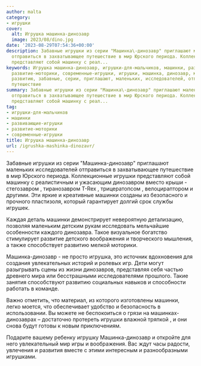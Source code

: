 ```yaml
---
author: malta
category:
- игрушки
cover:
  alt: Игрушка машинка-динозавр
  image: 2023/08/dino.jpg
date: '2023-08-29T07:54:36+00:00'
description: Забавные игрушки из серии "Машинка\-динозавр" приглашают маленьких исследователей
  отправиться в захватывающее путешествие в мир Юрского периода. Коллекционные игрушки
  представляют собой машинку с реал...
keywords: Игрушка машинка-динозавр, игрушки-для-мальчиков, машинки, развивающие-игрушки,
  развитие-моторики, современные-игрушки, игрушки, машинка, динозавр, мир, воображения,
  развитию, забавные, серии, приглашают, маленьких, исследователей, отправиться, захватывающее,
  путешествие
summary: Забавные игрушки из серии "Машинка\-динозавр" приглашают маленьких исследователей
  отправиться в захватывающее путешествие в мир Юрского периода. Коллекционные игрушки
  представляют собой машинку с реал...
tag:
- игрушки-для-мальчиков
- машинки
- развивающие-игрушки
- развитие-моторики
- современные-игрушки
title: Игрушка машинка-динозавр
url: /igrushka-mashinka-dinozavr/
---
```


Забавные игрушки из серии "Машинка\-динозавр" приглашают маленьких исследователей отправиться в захватывающее путешествие в мир Юрского периода. Коллекционные игрушки представляют собой машинку с реалистичным и ужасающим динозавром вместо крыши \- стегозавром , тиранозавром T-Rex , трицератопсом , велоцираптором и другими. Эти яркие и креативные машинки созданы из безопасного и прочного пластизоля, который гарантирует долгий срок службы игрушек.

Каждая деталь машинки демонстрирует невероятную детализацию, позволяя маленьким детским рукам исследовать мельчайшие особенности каждого динозавра. Такое визуальное богатство стимулирует развитие детского воображения и творческого мышления, а также способствует развитию мелкой моторики.

Машинка\-динозавр \- не просто игрушка, это источник вдохновения для создания увлекательных историй и ролевых игр. Дети могут разыгрывать сцены из жизни динозавров, представляя себя частью древнего мира или бесстрашными исследователями прошлого. Такие занятия способствуют развитию социальных навыков и способности работать в команде.

Важно отметить, что материал, из которого изготовлены машинки, легко моется, что обеспечивает удобство и безопасность в использовании. Вы можете не беспокоиться о грязи на машинках-динозаврах – достаточно протереть игрушки влажной тряпкой , и они снова будут готовы к новым приключениям.

Подарите вашему ребенку игрушку Машинка-динозавр и откройте для него увлекательный мир игры и воображения. Вас ждут часы радости, увлечения и развития вместе с этими интересным и разнообразными игрушками.